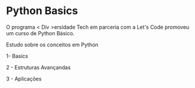 # Python Basics

O programa < Div >ersidade Tech em parceria com a Let's Code promoveu um curso de Python Básico.

Estudo sobre os conceitos em Python

 1- Basics
 
 2 - Estruturas Avançandas
 
 3 - Aplicações
 


